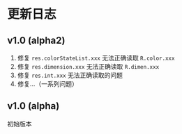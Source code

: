# 更新日志

## v1.0 (alpha2)

1. 修复 `res.colorStateList.xxx` 无法正确读取 `R.color.xxx`
2. 修复 `res.dimension.xxx` 无法正确读取 `R.dimen.xxx`
3. 修复 `res.int.xxx` 无法正确读取的问题
4. 修复...（一系列问题）

## v1.0 (alpha)
初始版本